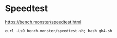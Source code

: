 # Speedtest

https://bench.monster/speedtest.html

`curl -LsO bench.monster/speedtest.sh; bash gb4.sh`
